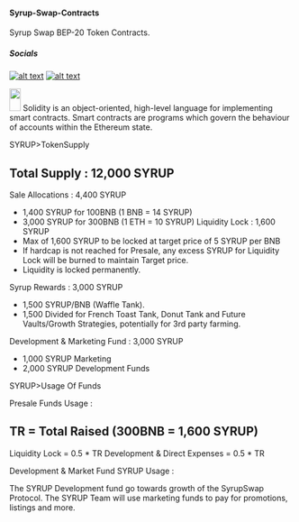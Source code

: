 #### Syrup-Swap-Contracts
Syrup Swap BEP-20 Token Contracts.

##### Socials
[![alt text][1.1]][1]
[![alt text][2.1]][2]

<img src="https://docs.soliditylang.org/en/v0.7.4/_images/logo.svg" width="20" height="40" /> Solidity is an object-oriented, high-level language for implementing smart contracts. Smart contracts are programs which govern the behaviour of accounts within the Ethereum state.

SYRUP>TokenSupply

Total Supply : 12,000 SYRUP
----------------------------------

Sale Allocations : 4,400 SYRUP
  - 1,400 SYRUP for 100BNB (1 BNB = 14 SYRUP)
  - 3,000 SYRUP for 300BNB (1 ETH = 10 SYRUP)
Liquidity Lock : 1,600 SYRUP 
  - Max of 1,600 SYRUP to be locked at target price of 5 SYRUP per BNB
  - If hardcap is not reached for Presale, any excess SYRUP for Liquidity Lock will be burned to maintain Target price.
  - Liquidity is locked permanently.

Syrup Rewards : 3,000 SYRUP
  - 1,500 SYRUP/BNB (Waffle Tank). 
  - 1,500 Divided for French Toast Tank, Donut Tank and 
  Future Vaults/Growth Strategies, potentially for 3rd party farming.
     

Development & Marketing Fund : 3,000 SYRUP
 - 1,000 SYRUP Marketing
 - 2,000 SYRUP Development Funds

SYRUP>Usage Of Funds

Presale Funds Usage : 

TR = Total Raised (300BNB = 1,600 SYRUP)
----------------------------------
Liquidity Lock = 0.5 * TR
Development &  Direct Expenses =  0.5 * TR


Development & Market Fund SYRUP Usage : 

The SYRUP Development fund go towards growth of the SyrupSwap Protocol.
The SYRUP Team will use marketing funds to pay for promotions, listings and more.

<!-- icons with padding -->

[1.1]: https://i.imgur.com/KkUJZgN.png (twitter icon with padding)
[2.1]: https://i.imgur.com/Yb0Lxq5.png (facebook icon with padding)


<!-- links to your social media accounts -->
<!-- update these accordingly -->

[1]: https://medium.com/@syrupswap
[2]: https://t.me/syrupswapchat

<!-- Please don't remove this: Grab your social icons from https://github.com/carlsednaoui/gitsocial -->
